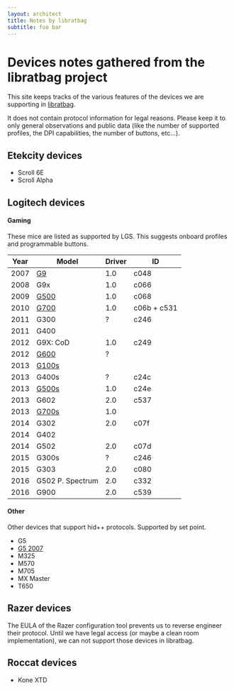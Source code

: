 ```yaml
---
layout: architect
title: Notes by libratbag
subtitle: foo bar
---
```


# Devices notes gathered from the libratbag project

This site keeps tracks of the various features of the devices we are supporting
in [libratbag](https://github.com/libratbag/libratbag).

It does not contain protocol information for legal reasons.
Please keep it to only general observations and public data (like the number of
supported profiles, the DPI capabilities, the number of buttons, etc...).

## Etekcity devices
- Scroll 6E
- Scroll Alpha

## Logitech devices

#### Gaming
These mice are listed as supported by LGS. This suggests onboard profiles and programmable buttons.

| Year | Model               | Driver | ID   |
| ---- | ------------------- | ------ | ---- |
| 2007 | [G9](G9.html)       | 1.0    | c048 |
| 2008 | G9x                 | 1.0    | c066 |
| 2009 | [G500](G500.html)   | 1.0    | c068 |
| 2010 | [G700](G700.html)   | 1.0    | c06b + c531 |
| 2011 | G300                | ?      | c246 |
| 2011 | G400                |        |      |
| 2012 | G9X: CoD            | 1.0    | c249 |
| 2012 | [G600](G600.html)   | ?      |      |
| 2013 | [G100s](G100s.html) |        |      |
| 2013 | G400s               | ?      | c24c |
| 2013 | [G500s](G500s.html) | 1.0    | c24e |
| 2013 | G602                | 2.0    | c537 |
| 2013 | [G700s](G700s.html) | 1.0    |      |
| 2014 | G302                | 2.0    | c07f |
| 2014 | G402                |        |      |
| 2014 | G502                | 2.0    | c07d |
| 2015 | G300s               | ?      | c246 |
| 2015 | G303                | 2.0    | c080 |
| 2016 | G502 P. Spectrum    | 2.0    | c332 |
| 2016 | G900                | 2.0    | c539 |

#### Other
Other devices that support hid++ protocols. Supported by set point.

- G5
- [G5 2007](G5-2007.html)
- M325
- M570
- M705
- MX Master
- T650

## Razer devices
The EULA of the Razer configuration tool prevents us to reverse engineer their
protocol. Until we have legal access (or maybe a clean room implementation), we
can not support those devices in libratbag.

## Roccat devices
- Kone XTD
